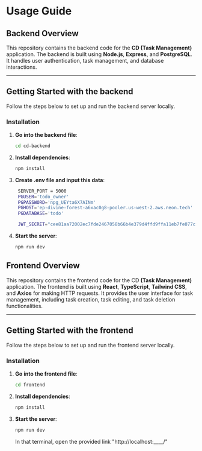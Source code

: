 # Usage Guide

## Backend Overview

This repository contains the backend code for the **CD (Task Management)** application. The backend is built using **Node.js**, **Express**, and **PostgreSQL**. It handles user authentication, task management, and database interactions.

---

## Getting Started with the backend

Follow the steps below to set up and run the backend server locally.

### Installation

1. **Go into the backend file**:

   ```bash
   cd cd-backend
   ```

2. **Install dependencies**:

   ```bash
   npm install
   ```

3. **Create .env file and input this data**:

   ```bash
    SERVER_PORT = 5000
    PGUSER='todo_owner'
    PGPASSWORD='npg_UEYta6X7AINm'
    PGHOST='ep-divine-forest-a6xac0g8-pooler.us-west-2.aws.neon.tech'
    PGDATABASE='todo'

    JWT_SECRET="cee81aa72002ec7fde2467058b66b4e379d4ffd9ffa11eb7fe077c49b9bb43d72254b015d117ca11315825ede32395111108b1f038325b38c86c8e9a016ed9fd"
   ```

4. **Start the server**:
   ```bash
   npm run dev
   ```

## Frontend Overview

This repository contains the frontend code for the CD **(Task Management)** application. The frontend is built using **React**, **TypeScript**, **Tailwind CSS**, and **Axios** for making HTTP requests. It provides the user interface for task management, including task creation, task editing, and task deletion functionalities.

---

## Getting Started with the frontend

Follow the steps below to set up and run the frontend server locally.

### Installation

1. **Go into the frontend file**:

   ```bash
   cd frontend
   ```

2. **Install dependencies**:

   ```bash
   npm install
   ```

3. **Start the server**:
   ```bash
   npm run dev
   ```
   In that terminal, open the provided link "http://localhost:\_\_\_\_/"

